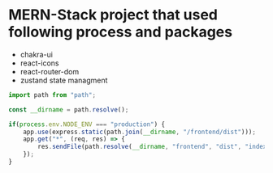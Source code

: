 # MERN-Stack project that used following process and packages

- chakra-ui 
- react-icons
- react-router-dom
- zustand state managment

<!-- This is a builtin node package that allows us to use path and following code for deploying code to production-->
```javascript
import path from "path";

const __dirname = path.resolve();

if(process.env.NODE_ENV === "production") {
    app.use(express.static(path.join(__dirname, "/frontend/dist")));
    app.get("*", (req, res) => {
        res.sendFile(path.resolve(__dirname, "frontend", "dist", "index.html"));
    });
}
```
